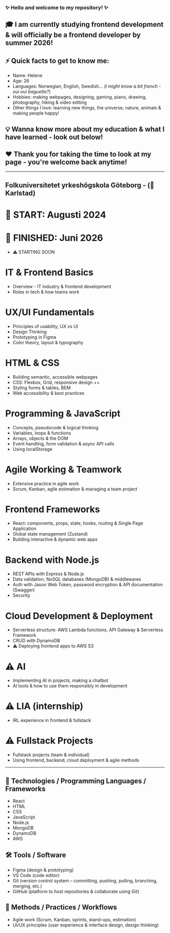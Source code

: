 ### ✨ Hello and welcome to my repository! ✨ 

## 🎓 I am currently studying frontend development & will officially be a frontend developer by summer 2026!
## ⚡ Quick facts to get to know me:
- Name: Helene
- Age: 26
- Languages: Norwegian, English, Swedish... (*I might know a bit french - oui oui baguette?*)
- Hobbies: making webpages, designing, gaming, piano, drawing, photography, hiking & video editing
- Other things I love: learning new things, the universe, nature, animals & making people happy! 
## 💡 Wanna know more about my education & what I have learned - look out below! 
## ❤️ Thank you for taking the time to look at my page - you're welcome back anytime!

-------------------------------------------------------------------------------------------------------------------------------------------------------------

## Folkuniversitetet yrkeshögskola Göteborg - (📍 Karlstad)
# 🌱 START: Augusti 2024
# 🌼 FINISHED: Juni 2026
- ⚠️ STARTING SOON

# IT & Frontend Basics
- Overview - IT industry & frontend development   
- Roles in tech & how teams work  

# UX/UI Fundamentals
- Principles of usability, UX vs UI  
- Design Thinking
- Prototyping in Figma 
- Color theory, layout & typography  

# HTML & CSS
- Building semantic, accessible webpages  
- CSS: Flexbox, Grid, responsive design ++ 
- Styling forms & tables, BEM
- Web accessibility & best practices  

# Programming & JavaScript
- Concepts, pseudocode & logical thinking  
- Variables, loops & functions  
- Arrays, objects & the DOM  
- Event handling, form validation & async API calls  
- Using localStorage

# Agile Working & Teamwork
- Extensive practice in agile work   
- Scrum, Kanban, agile estimation & managing a team project   

# Frontend Frameworks
- React: components, props, state, hooks, routing & Single Page Application 
- Global state management (Zustand)  
- Building interactive & dynamic web apps  

# Backend with Node.js
- REST APIs with Express & Node.js  
- Data validation, NoSQL databases (MongoDB) & middlewares  
- Auth with Jason Web Token, password encryption & API documentation (Swagger)    
- Security

# Cloud Development & Deployment
- Serverless structure: AWS Lambda functions, API Gateway & Serverless Framework  
- CRUD with DynamoDB  
- ⚠️ Deploying frontend apps to AWS S3  

# ⚠️ AI
- Implementing AI in projects, making a chatbot  
- AI tools & how to use them responsibly in development  

# ⚠️ LIA (internship)
- IRL experience in frontend & fullstack

# ⚠️ Fullstack Projects
- Fullstack projects (team & individual)  
- Using frontend, backend, cloud deployment & agile methods  

---------------------------------------------------------------------------------------------------------------------------------------------------------------

## 👾 Technologies / Programming Languages / Frameworks
- React
- HTML
- CSS
- JavaScript
- Node.js
- MongoDB
- DynamoDB
- AWS

## 🛠 Tools / Software
- Figma (design & prototyping)
- VS Code (code editor)
- Git (version control system – committing, pushing, pulling, branching, merging, etc.)
- GitHub (platform to host repositories & collaborate using Git)

## 🎨 Methods / Practices / Workflows
- Agile work (Scrum, Kanban, sprints, stand-ups, estimation)
- UI/UX principles (user experience & interface design, design thinking)
